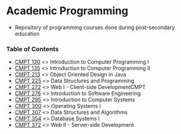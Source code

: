 # Academic Programming 
- Repository of programming courses done during post-secondary education

### Table of Contents
- [CMPT 130](CMPT130) <> Introduction to Computer Programming I
- [CMPT 135](CMPT135) <> Introduction to Computer Programming II 
- [CMPT 213](CMPT213) <> Object Oriented Design in Java
- [CMPT 225](CMPT225) <> Data Structures and Programming
- [CMPT 272](CMPT272) <> Web I - Client-side DevelopmentCMPT
- [CMPT 276](CMPT276) <> Introduction to Software Engineering
- [CMPT 295](CMPT295) <> Introduction to Computer Systems
- [CMPT 300](CMPT300) <> Operating Systems I
- [CMPT 307](CMPT307) <> Data Structures and Algorithms
- [CMPT 354](CMPT354) <> Database Systems I
- [CMPT 372](CMPT372) <> Web II - Server-side Development